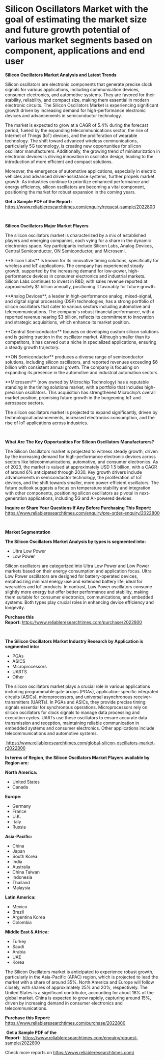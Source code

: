 <p><h1>Silicon Oscillators Market with the goal of estimating the market size and future growth potential of various market segments based on component, applications and end user</h1></p><p><strong>Silicon Oscillators Market Analysis and Latest Trends</strong></p>
<p><p>Silicon oscillators are electronic components that generate precise clock signals for various applications, including communication devices, consumer electronics, and automotive systems. They are favored for their stability, reliability, and compact size, making them essential in modern electronic circuits. The Silicon Oscillators Market is experiencing significant growth driven by increasing demand for high-performance electronic devices and advancements in semiconductor technology.</p><p>The market is expected to grow at a CAGR of 5.4% during the forecast period, fueled by the expanding telecommunications sector, the rise of Internet of Things (IoT) devices, and the proliferation of wearable technology. The shift toward advanced wireless communications, particularly 5G technology, is creating new opportunities for silicon oscillator manufacturers. Additionally, the growing trend of miniaturization in electronic devices is driving innovation in oscillator design, leading to the introduction of more efficient and compact solutions.</p><p>Moreover, the emergence of automotive applications, especially in electric vehicles and advanced driver-assistance systems, further propels market growth. As industries continue to prioritize enhanced performance and energy efficiency, silicon oscillators are becoming a vital component, positioning the market for robust expansion in the coming years.</p></p>
<p><strong>Get a Sample PDF of the Report:&nbsp;</strong> <a href="https://www.reliableresearchtimes.com/enquiry/request-sample/2022800?utm_campaign=2096&utm_medium=2&utm_source=Github&utm_content=ia&utm_term=12022025&utm_id=silicon-oscillators">https://www.reliableresearchtimes.com/enquiry/request-sample/2022800</a></p>
<p>&nbsp;</p>
<p><strong>Silicon Oscillators Major Market Players</strong></p>
<p><p>The silicon oscillators market is characterized by a mix of established players and emerging companies, each vying for a share in the dynamic electronics space. Key participants include Silicon Labs, Analog Devices, Central Semiconductor, ON Semiconductor, and Microsemi. </p><p>**Silicon Labs** is known for its innovative timing solutions, specifically for wireless and IoT applications. The company has experienced steady growth, supported by the increasing demand for low-power, high-performance devices in consumer electronics and industrial markets. Silicon Labs continues to invest in R&D, with sales revenue reported at approximately $1 billion annually, positioning it favorably for future growth.</p><p>**Analog Devices**, a leader in high-performance analog, mixed-signal, and digital signal processing (DSP) technologies, has a strong portfolio of silicon oscillators that cater to various sectors including automotive and telecommunications. The company's robust financial performance, with a reported revenue nearing $3 billion, reflects its commitment to innovation and strategic acquisitions, which enhance its market position.</p><p>**Central Semiconductor** focuses on developing custom silicon solutions and is gaining traction in the oscillator market. Although smaller than its competitors, it has carved out a niche in specialized applications, ensuring a steady growth trajectory. </p><p>**ON Semiconductor** produces a diverse range of semiconductor solutions, including silicon oscillators, and reported revenues exceeding $6 billion with consistent annual growth. The company is focusing on expanding its presence in the automotive and industrial automation sectors.</p><p>**Microsemi** (now owned by Microchip Technology) has a reputable standing in the timing solutions market, with a portfolio that includes high-precision oscillators. This acquisition has strengthened Microchip’s overall market position, promising future growth in the burgeoning IoT and aerospace sectors.</p><p>The silicon oscillators market is projected to expand significantly, driven by technological advancements, increased electronics consumption, and the rise of IoT applications across industries.</p></p>
<p>&nbsp;</p>
<p><strong>What Are The Key Opportunities For Silicon Oscillators Manufacturers?</strong></p>
<p><p>The Silicon Oscillators market is projected to witness steady growth, driven by the increasing demand for high-performance electronic devices across sectors like telecommunications, automotive, and consumer electronics. As of 2023, the market is valued at approximately USD 1.5 billion, with a CAGR of around 6% anticipated through 2030. Key growth drivers include advancements in semiconductor technology, the proliferation of IoT devices, and the shift towards smaller, more power-efficient oscillators. The future outlook suggests a focus on temperature stability and integration with other components, positioning silicon oscillators as pivotal in next-generation applications, including 5G and AI-powered devices.</p></p>
<p><strong>Inquire or Share Your Questions If Any Before Purchasing This Report:</strong> <a href="https://www.reliableresearchtimes.com/enquiry/pre-order-enquiry/2022800?utm_campaign=2096&utm_medium=2&utm_source=Github&utm_content=ia&utm_term=12022025&utm_id=silicon-oscillators">https://www.reliableresearchtimes.com/enquiry/pre-order-enquiry/2022800</a></p>
<p>&nbsp;</p>
<p><strong>Market Segmentation</strong></p>
<p><strong>The Silicon Oscillators Market Analysis by types is segmented into:</strong></p>
<p><ul><li>Ultra Low Power</li><li>Low Power</li></ul></p>
<p><p>Silicon oscillators are categorized into Ultra Low Power and Low Power markets based on their energy consumption and application focus. Ultra Low Power oscillators are designed for battery-operated devices, emphasizing minimal energy use and extended battery life, ideal for wearables and IoT products. In contrast, Low Power oscillators consume slightly more energy but offer better performance and stability, making them suitable for consumer electronics, communications, and embedded systems. Both types play crucial roles in enhancing device efficiency and longevity.</p></p>
<p><strong>Purchase this Report:&nbsp;</strong><a href="https://www.reliableresearchtimes.com/purchase/2022800?utm_campaign=2096&utm_medium=2&utm_source=Github&utm_content=ia&utm_term=12022025&utm_id=silicon-oscillators">https://www.reliableresearchtimes.com/purchase/2022800</a></p>
<p>&nbsp;</p>
<p><strong>The Silicon Oscillators Market Industry Research by Application is segmented into:</strong></p>
<p><ul><li>PGAs</li><li>ASICS</li><li>Microprocessors</li><li>UARTS</li><li>Other</li></ul></p>
<p><p>The silicon oscillators market plays a crucial role in various applications including programmable gate arrays (PGAs), application-specific integrated circuits (ASICs), microprocessors, and universal asynchronous receiver-transmitters (UARTs). In PGAs and ASICs, they provide precise timing signals essential for synchronous operations. Microprocessors rely on silicon oscillators for clock signals to manage data processing and execution cycles. UARTs use these oscillators to ensure accurate data transmission and reception, maintaining reliable communication in embedded systems and consumer electronics. Other applications include telecommunications and automotive systems.</p></p>
<p><a href="https://www.reliableresearchtimes.com/global-silicon-oscillators-market-r2022800?utm_campaign=2096&utm_medium=2&utm_source=Github&utm_content=ia&utm_term=12022025&utm_id=silicon-oscillators">&nbsp;https://www.reliableresearchtimes.com/global-silicon-oscillators-market-r2022800</a></p>
<p><strong>In terms of Region, the Silicon Oscillators Market Players available by Region are:</strong></p>
<p>
    <p> <strong> North America: </strong>
        <ul>
            <li>United States</li>
            <li>Canada</li>
        </ul>
        </p> 
    <p> <strong> Europe: </strong>
        <ul>
            <li>Germany</li>
            <li>France</li>
            <li>U.K.</li>
            <li>Italy</li>
            <li>Russia</li>
        </ul>
        </p> 
    <p> <strong> Asia-Pacific: </strong>
        <ul>
            <li>China</li>
            <li>Japan</li>
            <li>South Korea</li>
            <li>India</li>
            <li>Australia</li>
            <li>China Taiwan</li>
            <li>Indonesia</li>
            <li>Thailand</li>
            <li>Malaysia</li>
        </ul>
        </p> 
    <p> <strong> Latin America: </strong>
        <ul>
            <li>Mexico</li>
            <li>Brazil</li>
            <li>Argentina Korea</li>
            <li>Colombia</li>
        </ul>
        </p> 
    <p> <strong> Middle East & Africa: </strong>
        <ul>
            <li>Turkey</li>
            <li>Saudi</li>
            <li>Arabia</li>
            <li>UAE</li>
            <li>Korea</li>
        </ul>
    </p>
    </p>
<p><p>The Silicon Oscillators market is anticipated to experience robust growth, particularly in the Asia-Pacific (APAC) region, which is projected to lead the market with a share of around 35%. North America and Europe will follow closely, with shares of approximately 25% and 20%, respectively. The United States is a significant contributor, accounting for about 18% of the global market. China is expected to grow rapidly, capturing around 15%, driven by increasing demand in consumer electronics and telecommunications.</p></p>
<p><strong>Purchase this Report: </strong><a href="https://www.reliableresearchtimes.com/purchase/2022800?utm_campaign=2096&utm_medium=2&utm_source=Github&utm_content=ia&utm_term=12022025&utm_id=silicon-oscillators">https://www.reliableresearchtimes.com/purchase/2022800</a></p>
<p>&nbsp;<strong>Get a Sample PDF of the Report:&nbsp;&nbsp;</strong><a href="https://www.reliableresearchtimes.com/enquiry/request-sample/2022800?utm_campaign=2096&utm_medium=2&utm_source=Github&utm_content=ia&utm_term=12022025&utm_id=silicon-oscillators">https://www.reliableresearchtimes.com/enquiry/request-sample/2022800</a></p>
<p><strong></strong></p>
<p>Check more reports on <a href="https://www.reliableresearchtimes.com/?utm_campaign=2096&utm_medium=2&utm_source=Github&utm_content=ia&utm_term=12022025&utm_id=silicon-oscillators">https://www.reliableresearchtimes.com/</a></p>